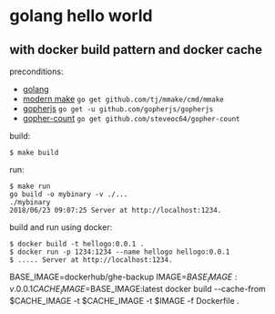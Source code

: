 # golang hello world 
## with docker build pattern and docker cache

preconditions:
- [golang](https://golang.org/)
- [modern make](https://github.com/tj/mmake) `go get github.com/tj/mmake/cmd/mmake`
- [gopherjs](https://github.com/gopherjs/gopherjs) `go get -u github.com/gopherjs/gopherjs`
- [gopher-count](https://github.com/steveoc64/gopher-count) `go get github.com/steveoc64/gopher-count`

build:
```
$ make build
```

run:
```
$ make run
go build -o mybinary -v ./...
./mybinary
2018/06/23 09:07:25 Server at http://localhost:1234.

```

build and run using docker:
```
$ docker build -t hellogo:0.0.1 .
$ docker run -p 1234:1234 --name hellogo hellogo:0.0.1
$ ..... Server at http://localhost:1234.
```


BASE_IMAGE=dockerhub/ghe-backup
IMAGE=$BASE_IMAGE:v.0.0.1
CACHE_IMAGE=$BASE_IMAGE:latest
docker build --cache-from $CACHE_IMAGE -t $CACHE_IMAGE -t $IMAGE -f Dockerfile .